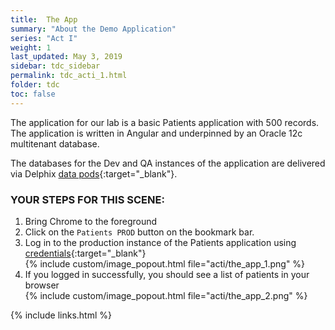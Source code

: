 ```yaml
---
title:  The App
summary: "About the Demo Application"
series: "Act I"
weight: 1
last_updated: May 3, 2019
sidebar: tdc_sidebar
permalink: tdc_acti_1.html
folder: tdc
toc: false
---
```


The application for our lab is a basic Patients application with 500 records. The application is written in Angular and underpinned by an Oracle 12c multitenant database.

The databases for the Dev and QA instances of the application are delivered via Delphix [data pods](https://www.delphix.com/platform/data-pod){:target="_blank"}.

### YOUR STEPS FOR THIS SCENE:

1. Bring Chrome to the foreground
2. Click on the `Patients PROD` button on the bookmark bar.
3. Log in to the production instance of the Patients application using [credentials](credentials.html){:target="_blank"}  
    {% include custom/image_popout.html file="acti/the_app_1.png" %}
4. If you logged in successfully, you should see a list of patients in your browser  
    {% include custom/image_popout.html file="acti/the_app_2.png" %}

{% include links.html %}
